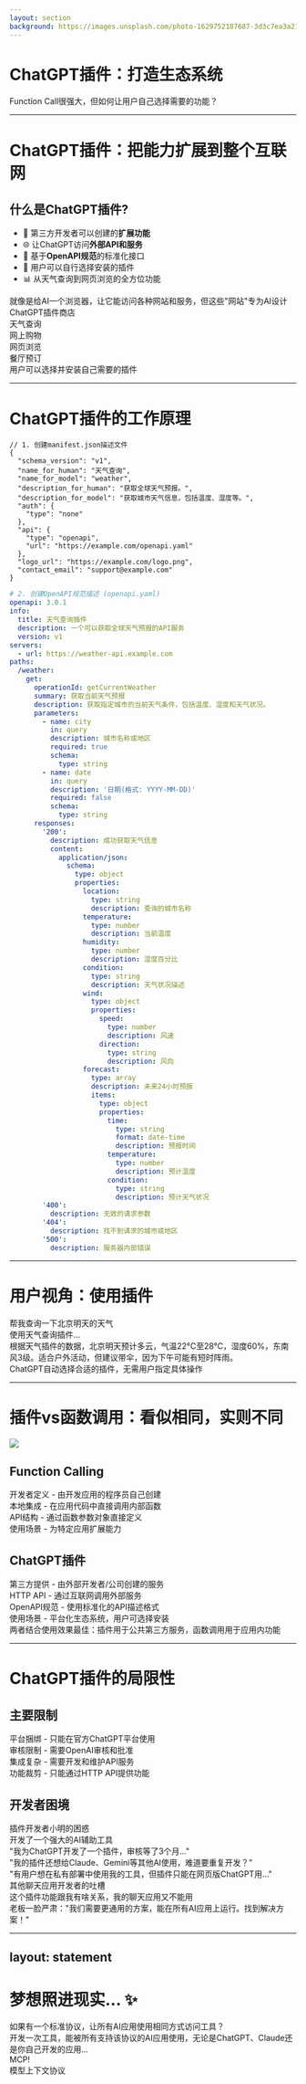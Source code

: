 ```yaml
---
layout: section
background: https://images.unsplash.com/photo-1629752187687-3d3c7ea3a21b?auto=format&q=80
---
```


# ChatGPT插件：打造生态系统

<div class="text-xl opacity-80 mt-4">
Function Call很强大，但如何让用户自己选择需要的功能？
</div>

---

# ChatGPT插件：把能力扩展到整个互联网

<div grid="~ cols-2 gap-6">
<div>

## 什么是ChatGPT插件?

<v-clicks>

- 🔌 第三方开发者可以创建的**扩展功能**
- 🌐 让ChatGPT访问**外部API和服务**
- 🧩 基于**OpenAPI规范**的标准化接口
- 👥 用户可以自行选择安装的插件
- 📊 从天气查询到网页浏览的全方位功能

</v-clicks>

<div v-click class="mt-6 p-3 bg-blue-100 dark:bg-blue-900/20 rounded-lg text-blue-800 dark:text-blue-200">
<carbon-idea class="inline-block mr-2" /> 就像是给AI一个浏览器，让它能访问各种网站和服务，但这些"网站"专为AI设计
</div>

</div>
<div>

<div v-click class="bg-white dark:bg-gray-800 rounded-lg shadow-md overflow-hidden">
  <div class="bg-gray-100 dark:bg-gray-700 px-4 py-2 border-b flex items-center">
    <div class="i-carbon-plug-filled text-blue-500 mr-2"></div>
    <div class="font-medium">ChatGPT插件商店</div>
  </div>
  <div class="p-4">
    <div class="grid grid-cols-2 gap-3">
      <div class="p-2 border rounded-lg flex items-center">
        <div class="h-8 w-8 bg-blue-100 rounded-full flex items-center justify-center mr-2">
          <div class="i-carbon-cloud text-blue-500"></div>
        </div>
        <div class="text-sm">天气查询</div>
      </div>
      <div class="p-2 border rounded-lg flex items-center">
        <div class="h-8 w-8 bg-amber-100 rounded-full flex items-center justify-center mr-2">
          <div class="i-carbon-shopping-cart text-amber-500"></div>
        </div>
        <div class="text-sm">网上购物</div>
      </div>
      <div class="p-2 border rounded-lg flex items-center">
        <div class="h-8 w-8 bg-green-100 rounded-full flex items-center justify-center mr-2">
          <div class="i-carbon-search text-green-500"></div>
        </div>
        <div class="text-sm">网页浏览</div>
      </div>
      <div class="p-2 border rounded-lg flex items-center">
        <div class="h-8 w-8 bg-purple-100 rounded-full flex items-center justify-center mr-2">
          <div class="i-carbon-restaurant text-purple-500"></div>
        </div>
        <div class="text-sm">餐厅预订</div>
      </div>
    </div>
    <div class="mt-4 text-sm text-center text-gray-500">
      用户可以选择并安装自己需要的插件
    </div>
  </div>
</div>

</div>
</div>

---

# ChatGPT插件的工作原理

<div grid="~ cols-2 gap-8">

<div v-click>

```jsonc
// 1. 创建manifest.json描述文件
{
  "schema_version": "v1",
  "name_for_human": "天气查询",
  "name_for_model": "weather",
  "description_for_human": "获取全球天气预报。",
  "description_for_model": "获取城市天气信息，包括温度、湿度等。",
  "auth": {
    "type": "none"
  },
  "api": {
    "type": "openapi",
    "url": "https://example.com/openapi.yaml"
  },
  "logo_url": "https://example.com/logo.png",
  "contact_email": "support@example.com"
}
```

</div>

<div v-click>

```yaml
# 2. 创建OpenAPI规范描述 (openapi.yaml)
openapi: 3.0.1
info:
  title: 天气查询插件
  description: 一个可以获取全球天气预报的API服务
  version: v1
servers:
  - url: https://weather-api.example.com
paths:
  /weather:
    get:
      operationId: getCurrentWeather
      summary: 获取当前天气预报
      description: 获取指定城市的当前天气条件，包括温度、湿度和天气状况。
      parameters:
        - name: city
          in: query
          description: 城市名称或地区
          required: true
          schema:
            type: string
        - name: date
          in: query
          description: '日期(格式: YYYY-MM-DD)'
          required: false
          schema:
            type: string
      responses:
        '200':
          description: 成功获取天气信息
          content:
            application/json:
              schema:
                type: object
                properties:
                  location:
                    type: string
                    description: 查询的城市名称
                  temperature:
                    type: number
                    description: 当前温度
                  humidity:
                    type: number
                    description: 湿度百分比
                  condition:
                    type: string
                    description: 天气状况描述
                  wind:
                    type: object
                    properties:
                      speed:
                        type: number
                        description: 风速
                      direction:
                        type: string
                        description: 风向
                  forecast:
                    type: array
                    description: 未来24小时预报
                    items:
                      type: object
                      properties:
                        time:
                          type: string
                          format: date-time
                          description: 预报时间
                        temperature:
                          type: number
                          description: 预计温度
                        condition:
                          type: string
                          description: 预计天气状况
        '400':
          description: 无效的请求参数
        '404':
          description: 找不到请求的城市或地区
        '500':
          description: 服务器内部错误
```

</div>
</div>

---

# 用户视角：使用插件

<div grid="~ cols-1 gap-8">
<div>

<div class="space-y-6 mt-4">
  <div class="flex">
    <div class="h-8 w-8 rounded-full bg-gray-300 flex items-center justify-center">
      <div class="i-carbon-user"></div>
    </div>
    <div class="ml-2 p-2 bg-gray-100 dark:bg-gray-700 rounded-lg">
      帮我查询一下北京明天的天气
    </div>
  </div>

  <div class="flex">
    <div class="h-8 w-8 rounded-full bg-green-500 flex items-center justify-center text-white">
      <div class="i-carbon-bot"></div>
    </div>
    <div class="ml-2 p-2 bg-green-50 dark:bg-green-900/20 rounded-lg max-w-sm">
      <div class="text-xs text-gray-500 mb-1">使用天气查询插件...</div>
      根据天气插件的数据，北京明天预计多云，气温22°C至28°C，湿度60%，东南风3级。适合户外活动，但建议带伞，因为下午可能有短时阵雨。
    </div>
  </div>

  <div class="text-center text-sm opacity-75">
    ChatGPT自动选择合适的插件，无需用户指定具体操作
  </div>
</div>

</div>
</div>

---

# 插件vs函数调用：看似相同，实则不同

<div class="flex justify-center mb-6">
  <img src="https://images.unsplash.com/photo-1582139329536-e7284fece509?auto=format&q=80" class="h-40 rounded-lg shadow-lg" />
</div>

<div grid="~ cols-2 gap-8">
<div v-click>

## Function Calling
<div class="space-y-2 mt-4">
  <div class="flex items-start">
    <div class="bg-blue-100 p-1 rounded-full mr-2 mt-1">
      <div class="i-carbon-function text-blue-500 text-xs"></div>
    </div>
    <div>
      <span class="font-medium">开发者定义</span> - 由开发应用的程序员自己创建
    </div>
  </div>

  <div class="flex items-start">
    <div class="bg-blue-100 p-1 rounded-full mr-2 mt-1">
      <div class="i-carbon-function text-blue-500 text-xs"></div>
    </div>
    <div>
      <span class="font-medium">本地集成</span> - 在应用代码中直接调用内部函数
    </div>
  </div>

  <div class="flex items-start">
    <div class="bg-blue-100 p-1 rounded-full mr-2 mt-1">
      <div class="i-carbon-function text-blue-500 text-xs"></div>
    </div>
    <div>
      <span class="font-medium">API结构</span> - 通过函数参数对象直接定义
    </div>
  </div>

  <div class="flex items-start">
    <div class="bg-blue-100 p-1 rounded-full mr-2 mt-1">
      <div class="i-carbon-function text-blue-500 text-xs"></div>
    </div>
    <div>
      <span class="font-medium">使用场景</span> - 为特定应用扩展能力
    </div>
  </div>
</div>

</div>
<div v-click>

## ChatGPT插件
<div class="space-y-2 mt-4">
  <div class="flex items-start">
    <div class="bg-purple-100 p-1 rounded-full mr-2 mt-1">
      <div class="i-carbon-plug text-purple-500 text-xs"></div>
    </div>
    <div>
      <span class="font-medium">第三方提供</span> - 由外部开发者/公司创建的服务
    </div>
  </div>

  <div class="flex items-start">
    <div class="bg-purple-100 p-1 rounded-full mr-2 mt-1">
      <div class="i-carbon-plug text-purple-500 text-xs"></div>
    </div>
    <div>
      <span class="font-medium">HTTP API</span> - 通过互联网调用外部服务
    </div>
  </div>

  <div class="flex items-start">
    <div class="bg-purple-100 p-1 rounded-full mr-2 mt-1">
      <div class="i-carbon-plug text-purple-500 text-xs"></div>
    </div>
    <div>
      <span class="font-medium">OpenAPI规范</span> - 使用标准化的API描述格式
    </div>
  </div>

  <div class="flex items-start">
    <div class="bg-purple-100 p-1 rounded-full mr-2 mt-1">
      <div class="i-carbon-plug text-purple-500 text-xs"></div>
    </div>
    <div>
      <span class="font-medium">使用场景</span> - 平台化生态系统，用户可选择安装
    </div>
  </div>
</div>

</div>
</div>

<div v-click class="mt-6 text-center">
  <div class="inline-block px-4 py-2 bg-blue-100 dark:bg-blue-900/30 rounded-lg text-blue-800 dark:text-blue-200">
    <carbon-idea class="inline-block mr-2" /> 两者结合使用效果最佳：插件用于公共第三方服务，函数调用用于应用内功能
  </div>
</div>

---

# ChatGPT插件的局限性

<div grid="~ cols-2 gap-8">
<div v-click>

## 主要限制

<div class="space-y-3 mt-4">
  <div class="flex items-start">
    <div class="bg-red-100 p-1 rounded-full mr-3 mt-1">
      <div class="i-carbon-close text-red-500 text-xs"></div>
    </div>
    <div>
      <span class="font-medium">平台捆绑</span> - 只能在官方ChatGPT平台使用
    </div>
  </div>

  <div class="flex items-start">
    <div class="bg-red-100 p-1 rounded-full mr-3 mt-1">
      <div class="i-carbon-close text-red-500 text-xs"></div>
    </div>
    <div>
      <span class="font-medium">审核限制</span> - 需要OpenAI审核和批准
    </div>
  </div>

  <div class="flex items-start">
    <div class="bg-red-100 p-1 rounded-full mr-3 mt-1">
      <div class="i-carbon-close text-red-500 text-xs"></div>
    </div>
    <div>
      <span class="font-medium">集成复杂</span> - 需要开发和维护API服务
    </div>
  </div>

  <div class="flex items-start">
    <div class="bg-red-100 p-1 rounded-full mr-3 mt-1">
      <div class="i-carbon-close text-red-500 text-xs"></div>
    </div>
    <div>
      <span class="font-medium">功能裁剪</span> - 只能通过HTTP API提供功能
    </div>
  </div>
</div>

</div>
<div v-click>

## 开发者困境

<div class="p-4 bg-gray-100 dark:bg-gray-800 rounded-lg mt-4">
  <div class="flex mb-4">
    <div class="h-10 w-10 rounded-full bg-amber-100 flex items-center justify-center text-amber-700">
      <div class="i-carbon-face-dizzy text-xl"></div>
    </div>
    <div class="ml-3">
      <div class="font-medium">插件开发者小明的困惑</div>
      <div class="text-sm opacity-75">开发了一个强大的AI辅助工具</div>
    </div>
  </div>

  <div class="space-y-3 text-sm">
    <div class="bg-white dark:bg-gray-900 p-2 rounded">
      "我为ChatGPT开发了一个插件，审核等了3个月..."
    </div>
    <div class="bg-white dark:bg-gray-900 p-2 rounded">
      "我的插件还想给Claude、Gemini等其他AI使用，难道要重复开发？"
    </div>
    <div class="bg-white dark:bg-gray-900 p-2 rounded">
      "有用户想在私有部署中使用我的工具，但插件只能在网页版ChatGPT用..."
    </div>
  </div>

  <div class="flex my-4 items-center">
    <div class="h-10 w-10 rounded-full bg-amber-100 flex items-center justify-center text-amber-700">
      <div class="i-carbon-face-dizzy text-xl"></div>
    </div>
    <div class="ml-3">
      <div class="font-medium">其他聊天应用开发者的吐槽</div>
    </div>
  </div>
  <div class="space-y-3 text-sm">
    <div class="bg-white dark:bg-gray-900 p-2 rounded">
      这个插件功能跟我有啥关系，我的聊天应用又不能用
    </div>
  </div>
</div>

</div>
</div>

<div v-click class="mt-6 text-center">
  <div class="inline-block px-5 py-3 bg-amber-100 dark:bg-amber-900/30 rounded-lg text-amber-800 dark:text-amber-200">
    <div class="flex items-center">
      <div class="i-carbon-warning-alt text-xl mr-2"></div>
      <div>老板一脸严肃："我们需要更通用的方案，能在所有AI应用上运行。找到解决方案！"</div>
    </div>
  </div>
</div>

---
layout: statement
---

# 梦想照进现实... ✨

<div v-click class="text-3xl mt-10">
  如果有一个<span class="text-blue-500 font-bold">标准协议</span>，让所有AI应用使用相同方式访问工具？
</div>

<div v-click class="text-xl mt-10 max-w-2xl mx-auto opacity-80">
  开发一次工具，能被所有支持该协议的AI应用使用，无论是ChatGPT、Claude还是你自己开发的应用...
</div>

<div v-click class="mt-10 flex items-center justify-center">
  <div class="text-5xl transform -rotate-12 font-bold text-green-500">MCP!</div>
  <div class="ml-3 text-xl">模型上下文协议</div>
</div>
